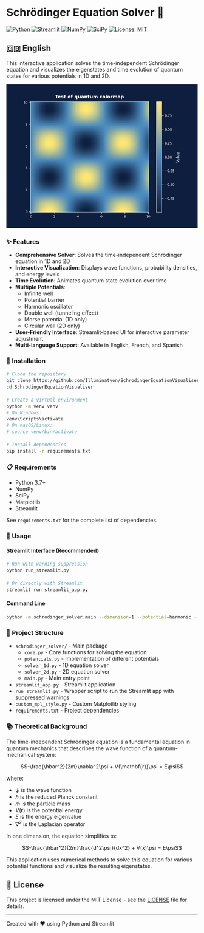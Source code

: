 # Schrödinger Equation Solver 🔬

[![Python](https://img.shields.io/badge/Python-3.7+-blue.svg)](https://www.python.org/downloads/)
[![Streamlit](https://img.shields.io/badge/Streamlit-1.0+-red.svg)](https://streamlit.io/)
[![NumPy](https://img.shields.io/badge/NumPy-1.20+-green.svg)](https://numpy.org/)
[![SciPy](https://img.shields.io/badge/SciPy-1.7+-yellow.svg)](https://scipy.org/)
[![License: MIT](https://img.shields.io/badge/License-MIT-purple.svg)](https://opensource.org/licenses/MIT)

## 🇬🇧 English

This interactive application solves the time-independent Schrödinger equation and visualizes the eigenstates and time evolution of quantum states for various potentials in 1D and 2D.

![Application Screenshot](../test_colormap_registration.png)

### ✨ Features

- **Comprehensive Solver**: Solves the time-independent Schrödinger equation in 1D and 2D
- **Interactive Visualization**: Displays wave functions, probability densities, and energy levels
- **Time Evolution**: Animates quantum state evolution over time
- **Multiple Potentials**:
  - Infinite well
  - Potential barrier
  - Harmonic oscillator
  - Double well (tunneling effect)
  - Morse potential (1D only)
  - Circular well (2D only)
- **User-Friendly Interface**: Streamlit-based UI for interactive parameter adjustment
- **Multi-language Support**: Available in English, French, and Spanish

### 🔧 Installation

```bash
# Clone the repository
git clone https://github.com/Illuminatyon/SchrodingerEquationVisualiser.git
cd SchrodingerEquationVisualiser

# Create a virtual environment
python -m venv venv
# On Windows:
venv\Scripts\activate
# On macOS/Linux:
# source venv/bin/activate

# Install dependencies
pip install -r requirements.txt
```

### 📋 Requirements

- Python 3.7+
- NumPy
- SciPy
- Matplotlib
- Streamlit

See `requirements.txt` for the complete list of dependencies.

### 🚀 Usage

#### Streamlit Interface (Recommended)

```bash
# Run with warning suppression
python run_streamlit.py

# Or directly with Streamlit
streamlit run streamlit_app.py
```

#### Command Line

```bash
python -m schrodinger_solver.main --dimension=1 --potential=harmonic --n_points=1000
```

### 📁 Project Structure

- `schrodinger_solver/` - Main package
  - `core.py` - Core functions for solving the equation
  - `potentials.py` - Implementation of different potentials
  - `solver_1d.py` - 1D equation solver
  - `solver_2d.py` - 2D equation solver
  - `main.py` - Main entry point
- `streamlit_app.py` - Streamlit application
- `run_streamlit.py` - Wrapper script to run the Streamlit app with suppressed warnings
- `custom_mpl_style.py` - Custom Matplotlib styling
- `requirements.txt` - Project dependencies

### 📚 Theoretical Background

The time-independent Schrödinger equation is a fundamental equation in quantum mechanics that describes the wave function of a quantum-mechanical system:

$$-\frac{\hbar^2}{2m}\nabla^2\psi + V(\mathbf{r})\psi = E\psi$$

where:
- $\psi$ is the wave function
- $\hbar$ is the reduced Planck constant
- $m$ is the particle mass
- $V(\mathbf{r})$ is the potential energy
- $E$ is the energy eigenvalue
- $\nabla^2$ is the Laplacian operator

In one dimension, the equation simplifies to:

$$-\frac{\hbar^2}{2m}\frac{d^2\psi}{dx^2} + V(x)\psi = E\psi$$

This application uses numerical methods to solve this equation for various potential functions and visualize the resulting eigenstates.

## 📄 License

This project is licensed under the MIT License - see the [LICENSE](../LICENSE) file for details.

---

Created with ❤️ using Python and Streamlit